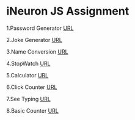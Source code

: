 # iNeuron JS Assignment

1.Password Generator [URL](https://github.com/nafees354/JS-Password-Generator)

2.Joke Generator [URL](https://github.com/nafees354/JS-Joke-Generator)

3.Name Conversion [URL](https://github.com/nafees354/JS-Name-Conversion)

4.StopWatch [URL](https://github.com/nafees354/JS-StopWatch)

5.Calculator [URL](https://github.com/nafees354/JS-Calculator-)

6.Click Counter [URL](https://github.com/nafees354/JS-Click-Counter)

7.See Typing [URL](https://github.com/nafees354/JS-See-Typing)

8.Basic Counter [URL](https://github.com/nafees354/JS-Basic-Counter)

